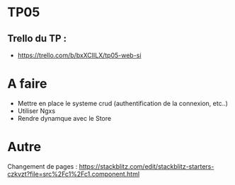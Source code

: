 # TP05

## Trello du TP :
- https://trello.com/b/bxXCIlLX/tp05-web-si

# A faire

- Mettre en place le systeme crud (authentification de la connexion, etc..)
- Utiliser Ngxs
- Rendre dynamque avec le Store

# Autre 

Changement de pages :
https://stackblitz.com/edit/stackblitz-starters-czkvzt?file=src%2Fc1%2Fc1.component.html
